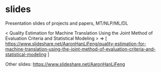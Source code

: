 # slides
Presentation slides of projects and papers, MT/NLP/ML/DL

\< Quality Estimation for Machine Translation Using the Joint Method of Evaluation Criteria and Statistical Modeling >
=> [ https://www.slideshare.net/AaronHanLiFeng/quality-estimation-for-machine-translation-using-the-joint-method-of-evaluation-criteria-and-statistical-modeling ]



Other slides:
https://www.slideshare.net/AaronHanLiFeng

